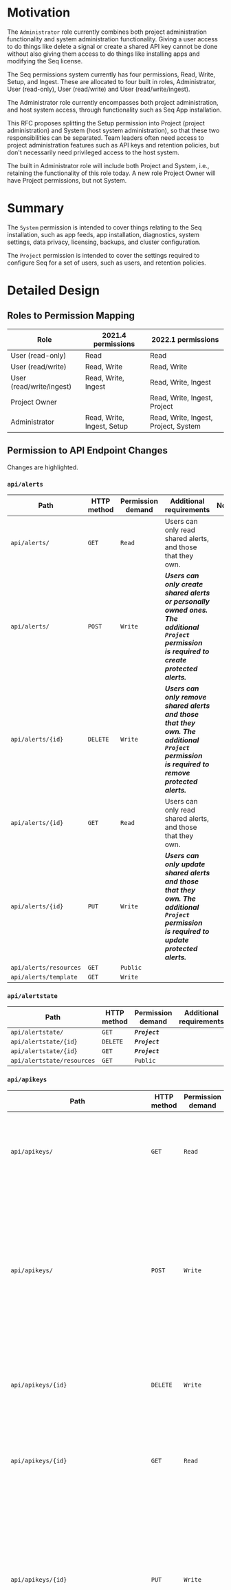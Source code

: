 # Motivation

The `Administrator` role currently combines both project administration functionality and system administration functionality. Giving a user access to do things like delete a signal or create a shared API key cannot be done without also giving them access to do things like installing apps and modifying the Seq license. 

The Seq permissions system currently has four permissions, Read, Write, Setup, and Ingest. These are allocated to four built in roles, Administrator, User (read-only), User (read/write) and User (read/write/ingest).

The Administrator role currently encompasses both project administration, and host system access, through functionality such as Seq App installation.

This RFC proposes splitting the Setup permission into Project (project administration) and System (host system administration), so that these two responsibilities can be separated. Team leaders often need access to project administration features such as API keys and retention policies, but don't necessarily need privileged access to the host system.

The built in Administrator role will include both Project and System, i.e., retaining the functionality of this role today. A new role Project Owner will have Project permissions, but not System.

# Summary

The `System` permission is intended to cover things relating to the Seq installation, such as app feeds, app installation, diagnostics, system settings, data privacy, licensing, backups, and cluster configuration.

The `Project` permission is intended to cover the settings required to configure Seq for a set of users, such as users, and retention policies.

# Detailed Design

## Roles to Permission Mapping

| Role | 2021.4 permissions | 2022.1 permissions |
| -- | -- | -- |
| User (read-only) | Read | Read |
| User (read/write) | Read, Write | Read, Write |
| User (read/write/ingest) | Read, Write, Ingest | Read, Write, Ingest |
| Project Owner | | Read, Write, Ingest, Project |
| Administrator | Read, Write, Ingest, Setup | Read, Write, Ingest, Project, System |

## Permission to API Endpoint Changes

Changes are highlighted. 

### `api/alerts` 

| Path | HTTP method | Permission demand | Additional requirements | Notes |
| --- | --- | --- | --- | --- |
| `api/alerts/`  | `GET`  | `Read`  | Users can only read shared alerts, and those that they own. |  |
| `api/alerts/`  | `POST`  | `Write`  | _**Users can only create shared alerts or personally owned ones. The additional `Project` permission is required to create protected alerts.**_ |  |
| `api/alerts/{id}`  | `DELETE`  | `Write`  | _**Users can only remove shared alerts and those that they own. The additional `Project` permission is required to remove protected alerts.**_ |  |
| `api/alerts/{id}`  | `GET`  | `Read`  | Users can only read shared alerts, and those that they own. |  |
| `api/alerts/{id}`  | `PUT`  | `Write`  | _**Users can only update shared alerts and those that they own. The additional `Project` permission is required to update protected alerts.**_ |  |
| `api/alerts/resources`  | `GET`  | `Public`  |  |  |
| `api/alerts/template`  | `GET`  | `Write`  |  |  |

### `api/alertstate` 

| Path | HTTP method | Permission demand | Additional requirements | Notes |
| --- | --- | --- | --- | --- |
| `api/alertstate/`  | `GET`  | _**`Project`**_  |  |  |
| `api/alertstate/{id}`  | `DELETE`  | _**`Project`**_  |  |  |
| `api/alertstate/{id}`  | `GET`  | _**`Project`**_  |  |  |
| `api/alertstate/resources`  | `GET`  | `Public`  |  |  |

### `api/apikeys` 

| Path | HTTP method | Permission demand | Additional requirements | Notes |
| --- | --- | --- | --- | --- |
| `api/apikeys/`  | `GET`  | `Read`  | _**Only `Project` principals can view all keys; others can only request and view keys that they own.**_ |  |
| `api/apikeys/`  | `POST`  | `Write`  | _**A principal can only set the owner of a key to themselves. Only `Project` principals can create keys without an owner. Principals can only delegate permissions to a key that they themselves hold.**_ |  |
| `api/apikeys/{id}`  | `DELETE`  | `Write`  | _**Only `Project` principals can remove any key; others can only remove keys that they own.**_ |  |
| `api/apikeys/{id}`  | `GET`  | `Read`  | _**Only `Project` principals can view all keys; others can only request and view keys that they own.**_ |  |
| `api/apikeys/{id}`  | `PUT`  | `Write`  | _**A principal can only set the owner of a key to themselves. Only `Project` principals can create keys without an owner. Principals can only delegate permissions to a key that they themselves hold.**_ |  |
| `api/apikeys/{id}/metrics/{measurement}`  | `GET`  | `Read`  | _**Only `Project` principals can view metrics for all keys; others can only request and view metrics for keys that they own.**_ |  |
| `api/apikeys/resources`  | `GET`  | `Public`  |  |  |
| `api/apikeys/template`  | `GET`  | `Read`  |  |  |

### `api/appinstances` 

| Path | HTTP method | Permission demand | Additional requirements | Notes |
| --- | --- | --- | --- | --- |
| `api/appinstances/`  | `GET`  | `Write`  | Principals that can invoke apps can access the basic details of available app instances. |  |
| `api/appinstances/`  | `POST`  | _**`System`**_  |  |  |
| `api/appinstances/{id}`  | `DELETE`  | _**`System`**_  |  |  |
| `api/appinstances/{id}`  | `GET`  | `Write`  | Principals that can invoke apps can access the basic details of available app instances. |  |
| `api/appinstances/{id}`  | `PUT`  | _**`System`**_  |  |  |
| `api/appinstances/{id}/icon`  | `GET`  | `Write`  | Principals that can invoke apps can access the basic details of available app instances. |  |
| `api/appinstances/{id}/invoke`  | `POST`  | `Write`  | The app instance `id` must allow manual input. |  |
| `api/appinstances/{id}/metrics/{measurement}`  | `GET`  | _**`System`**_  |  |  |
| `api/appinstances/resources`  | `GET`  | `Public`  |  |  |
| `api/appinstances/template`  | `GET`  | _**`System`**_  |  |  |

### `api/apps` 

| Path | HTTP method | Permission demand | Additional requirements | Notes |
| --- | --- | --- | --- | --- |
| `api/apps/`  | `GET`  | _**`System`**_  |  |  |
| `api/apps/`  | `POST`  | _**`System`**_  |  |  |
| `api/apps/{id}`  | `DELETE`  | _**`System`**_  |  |  |
| `api/apps/{id}`  | `GET`  | _**`System`**_  |  |  |
| `api/apps/{id}`  | `PUT`  | _**`System`**_  |  |  |
| `api/apps/{id}/icon`  | `GET`  | _**`System`**_  |  |  |
| `api/apps/{id}/update`  | `POST`  | _**`System`**_  |  |  |
| `api/apps/install`  | `POST`  | _**`System`**_  |  |  |
| `api/apps/resources`  | `GET`  | `Public`  |  |  |
| `api/apps/template`  | `GET`  | _**`System`**_  |  |  |

### `api/backups` 

| Path | HTTP method | Permission demand | Additional requirements | Notes |
| --- | --- | --- | --- | --- |
| `api/backups/`  | `GET`  | _**`System`**_  |  |  |
| `api/backups/{id}`  | `GET`  | _**`System`**_  |  |  |
| `api/backups/files/{filename}`  | `GET`  | _**`System`**_  |  |  |
| `api/backups/immediate`  | `POST`  | _**`System`**_  |  |  |
| `api/backups/resources`  | `GET`  | `Public`  |  |  |

### `api/clusternodes` 

| Path | HTTP method | Permission demand | Additional requirements | Notes |
| --- | --- | --- | --- | --- |
| `api/clusternodes/`  | `GET`  | _**`System`**_  |  |  |
| `api/clusternodes/{id}`  | `GET`  | _**`System`**_  |  |  |
| `api/clusternodes/{id}/demote`  | `POST`  | _**`System`**_  |  |  |
| `api/clusternodes/resources`  | `GET`  | `Public`  |  |  |

### `api/dashboards` 

| Path | HTTP method | Permission demand | Additional requirements | Notes |
| --- | --- | --- | --- | --- |
| `api/dashboards/`  | `GET`  | `Read`  | Users can only read shared dashboards, and those that they own. |  |
| `api/dashboards/`  | `POST`  | `Write`  | _**Users can only create shared dashboards or personally owned ones. The additional `Project` permission is required to create protected dashboards.**_ |  |
| `api/dashboards/{id}`  | `DELETE`  | `Write`  | _**Users can only remove shared dashboards and those that they own. The additional `Project` permission is required to remove protected dashboards.**_ |  |
| `api/dashboards/{id}`  | `GET`  | `Read`  | Users can only read shared dashboards, and those that they own. |  |
| `api/dashboards/{id}`  | `PUT`  | `Write`  | _**Users can only update shared dashboards and those that they own. The additional `Project` permission is required to update protected dashboards.**_ |  |
| `api/dashboards/query/template`  | `GET`  | `Write`  |  |  |
| `api/dashboards/resources`  | `GET`  | `Public`  |  |  |
| `api/dashboards/template`  | `GET`  | `Write`  |  |  |

### `api/diagnostics` 

| Path | HTTP method | Permission demand | Additional requirements | Notes |
| --- | --- | --- | --- | --- |
| `api/diagnostics/ingestion`  | `GET`  | _**`System`**_  |  |  |
| `api/diagnostics/metrics`  | `GET`  | _**`System`**_  |  |  |
| `api/diagnostics/metrics/{measurement}`  | `GET`  | _**`System`**_  |  |  |
| `api/diagnostics/report`  | `GET`  | _**`System`**_  |  |  |
| `api/diagnostics/resources`  | `GET`  | `Public`  |  |  |
| `api/diagnostics/status`  | `GET`  | `Read`  |  |  |
| `api/diagnostics/storage`  | `GET`  | _**`System`**_  |  |  |

### `api/events` 

| Path | HTTP method | Permission demand | Additional requirements | Notes |
| --- | --- | --- | --- | --- |
| `api/events/`  | `GET`  | `Read`  |  |  |
| `api/events/{id}`  | `GET`  | `Read`  |  |  |
| `api/events/raw/`  | `POST`  | `Public`  | If the `RequireApiKeyForWritingEvents` setting is enabled, requests must be authenticated and have the `Ingest` permission. |  |
| `api/events/resources`  | `GET`  | `Public`  |  |  |
| `api/events/signal`  | `DELETE`  | `Project`  |  |  |
| `api/events/signal`  | `GET`  | `Read`  |  |  |
| `api/events/signal`  | `POST`  | `Read`  |  |  |
| `api/events/signal/{signalId}`  | `GET`  | `Read`  |  | **Obsolete**  |
| `api/events/tabulate`  | `POST`  | `Read`  |  |  |
| `api/events/tabulate/{signalId}`  | `GET`  | `Read`  |  |  |


### `api/feeds` 

| Path | HTTP method | Permission demand | Additional requirements | Notes |
| --- | --- | --- | --- | --- |
| `api/feeds/`  | `GET`  | _**`System`**_  |  |  |
| `api/feeds/`  | `POST`  | _**`System`**_  |  |  |
| `api/feeds/{id}`  | `DELETE`  | _**`System`**_  |  |  |
| `api/feeds/{id}`  | `GET`  | _**`System`**_  |  |  |
| `api/feeds/{id}`  | `PUT`  | _**`System`**_  |  |  |
| `api/feeds/resources`  | `GET`  | `Public`  |  |  |
| `api/feeds/template`  | `GET`  | _**`System`**_  |  |  |

### `api/licenses` 

| Path | HTTP method | Permission demand | Additional requirements | Notes |
| --- | --- | --- | --- | --- |
| `api/licenses/`  | `GET`  | _**`System`**_  |  |  |
| `api/licenses/{id}`  | `GET`  | `Read`  | `Read` principals can see license status but _**`System`**_ is required for certificate details. |  |
| `api/licenses/{id}`  | `PUT`  | _**`System`**_  |  |  |
| `api/licenses/downgrade`  | `POST`  | _**`System`**_  |  |  |
| `api/licenses/resources`  | `GET`  | `Public`  |  |  |

### `api/permalinks` 

| Path | HTTP method | Permission demand | Additional requirements | Notes |
| --- | --- | --- | --- | --- |
| `api/permalinks/`  | `GET`  | `Read`  | Non-_**`Project`**_ principals can only view their own permalinks. |  |
| `api/permalinks/`  | `POST`  | `Write`  | Non-_**`Project`**_ principals can only create permalinks for themselves. |  |
| `api/permalinks/{id}`  | `DELETE`  | `Write`  | Non-_**`Project`**_ principals can only remove their own permalinks. |  |
| `api/permalinks/{id}`  | `GET`  | `Read`  | Non-_**`Project`**_ principals can only retrieve their own permalinks. |  |
| `api/permalinks/resources`  | `GET`  | `Public`  |  |  |
| `api/permalinks/template`  | `GET`  | `Write`  |  |  |

### `api/retentionpolicies` 

| Path | HTTP method | Permission demand | Additional requirements | Notes |
| --- | --- | --- | --- | --- |
| `api/retentionpolicies/`  | `GET`  | _**`Project`**_  |  |  |
| `api/retentionpolicies/`  | `POST`  | _**`Project`**_  |  |  |
| `api/retentionpolicies/{id}`  | `DELETE`  | _**`Project`**_  |  |  |
| `api/retentionpolicies/{id}`  | `GET`  | _**`Project`**_  |  |  |
| `api/retentionpolicies/{id}`  | `PUT`  | _**`Project`**_  |  |  |
| `api/retentionpolicies/resources`  | `GET`  | `Public`  |  |  |
| `api/retentionpolicies/template`  | `GET`  | _**`Project`**_  |  |  |

### `api/runningtasks` 

| Path | HTTP method | Permission demand | Additional requirements | Notes |
| --- | --- | --- | --- | --- |
| `api/runningtasks/`  | `GET`  | _**`System`**_  |  |  |
| `api/runningtasks/{id}`  | `DELETE`  | _**`System`**_  |  |  |
| `api/runningtasks/{id}`  | `GET`  | _**`System`**_  |  |  |
| `api/runningtasks/resources`  | `GET`  | `Public`  |  |  |

### `api/settings` 

| Path | HTTP method | Permission demand | Additional requirements | Notes |
| --- | --- | --- | --- | --- |
| `api/settings/{id}`  | `GET`  | _**`System`**_  |  |  |
| `api/settings/{id}`  | `PUT`  | _**`System`**_  |  |  |
| `api/settings/internal-error-reporting`  | `GET`  | _**`System`**_  |  |  |
| `api/settings/internal-error-reporting`  | `PUT`  | _**`System`**_  |  |  |
| `api/settings/resources`  | `GET`  | `Public`  |  |  |
| `api/settings/setting-authenticationprovider`  | `GET`  | `Public`  |  |  |
| `api/settings/setting-instancetitle`  | `GET`  | `Public`  |  |  |
| `api/settings/setting-isactivedirectoryauthentication`  | `GET`  | `Public`  |  |  |
| `api/settings/setting-isauthenticationenabled`  | `GET`  | `Public`  |  |  |

### `api/signals` 

| Path | HTTP method | Permission demand | Additional requirements | Notes |
| --- | --- | --- | --- | --- |
| `api/signals/`  | `GET`  | `Read`  | Users can only read shared signals, and those that they own. |  |
| `api/signals/`  | `POST`  | `Write`  | Users can only create shared signals or personally owned ones. The additional _**`Project`**_ permission is required to create protected signals. |  |
| `api/signals/{id}`  | `DELETE`  | `Write`  | Users can only remove shared signals and those that they own. The additional _**`Project`**_ permission is required to remove protected signals. |  |
| `api/signals/{id}`  | `GET`  | `Read`  | Users can only read shared signals, and those that they own. |  |
| `api/signals/{id}`  | `PUT`  | `Write`  | Users can only update shared signals and those that they own. The additional _**`Project`**_ permission is required to update protected signals. |  |
| `api/signals/resources`  | `GET`  | `Public`  |  |  |
| `api/signals/template`  | `GET`  | `Write`  |  |  |

### `api/sqlqueries` 

| Path | HTTP method | Permission demand | Additional requirements | Notes |
| --- | --- | --- | --- | --- |
| `api/sqlqueries/`  | `GET`  | `Read`  | Users can only read shared SQL queries, and those that they own. |  |
| `api/sqlqueries/`  | `POST`  | `Write`  | Users can only create shared SQL queries or personally owned ones. The additional _**`Project`**_ permission is required to create protected SQL queries. |  |
| `api/sqlqueries/{id}`  | `DELETE`  | `Write`  | Users can only remove shared SQL queries and those that they own. The additional _**`Project`**_ permission is required to remove protected SQL queries. |  |
| `api/sqlqueries/{id}`  | `GET`  | `Read`  | Users can only read shared SQL queries, and those that they own. |  |
| `api/sqlqueries/{id}`  | `PUT`  | `Write`  | Users can only update shared SQL queries and those that they own. The additional _**`Project`**_ permission is required to update protected SQL queries. |  |
| `api/sqlqueries/resources`  | `GET`  | `Public`  |  |  |
| `api/sqlqueries/template`  | `GET`  | `Write`  |  |  |

### `api/updates` 

| Path | HTTP method | Permission demand | Additional requirements | Notes |
| --- | --- | --- | --- | --- |
| `api/updates/`  | `GET`  | _**`System`**_  |  |  |
| `api/updates/{id}`  | `GET`  | _**`System`**_  |  |  |
| `api/updates/resources`  | `GET`  | `Public`  |  |  |

### `api/users` 

| Path | HTTP method | Permission demand | Additional requirements | Notes |
| --- | --- | --- | --- | --- |
| `api/users/`  | `GET`  | `Project`  | _**Users can retrieve their own records. Only `Project` principals can retrieve other principals.**_ |  |
| `api/users/`  | `POST`  | `Project`  | _**The `System` permission is required to create users with the `System` permission**_ |  |
| `api/users/{id}`  | `DELETE`  | `Project`  | _**The `System` permission is required to delete users with the `System` permission**_ |  |
| `api/users/{id}`  | `GET`  | `Public`  | _**Users can retrieve their own records. Only `Project` principals can retrieve other principals.**_ |  |
| `api/users/{id}`  | `PUT`  | `Write`  | _**Users can update limited fields on their own records. Only `Project` principals can update other principals. Only `System` principals can update other principals with the `System` permission.**_ |  |
| `api/users/{id}/searches`  | `GET`  | `Read`  | Only the principal's own search history can be retrieved. |  |
| `api/users/{id}/searches/update`  | `POST`  | `Write`  | Only the principal's own search history can be updated. |  |
| `api/users/{id}/unlinkauthenticationprovider`  | `POST`  | _**`System`**_  |  |  |
| `api/users/current`  | `GET`  | `Public`  | Can only return logged-in user information. |  |
| `api/users/login`  | `POST`  | `Public`  |  |  |
| `api/users/logout`  | `POST`  | `Public`  |  |  |
| `api/users/providers`  | `GET`  | `Public`  |  |  |
| `api/users/resources`  | `GET`  | `Public`  |  |  |
| `api/users/template`  | `GET`  | _**`Project`**_  |  |  |

### `api/workspaces` 

| Path | HTTP method | Permission demand | Additional requirements | Notes |
| --- | --- | --- | --- | --- |
| `api/workspaces/`  | `GET`  | `Read`  | Users can only read shared workspaces, and those that they own. |  |
| `api/workspaces/`  | `POST`  | `Write`  | _**Users can only create shared workspaces or personally owned ones. The additional `Project` permission is required to create protected workspaces.**_ |  |
| `api/workspaces/{id}`  | `DELETE`  | `Write`  | _**Users can only remove shared workspaces and those that they own. The additional `Project` permission is required to remove protected workspaces.**_ |  |
| `api/workspaces/{id}`  | `GET`  | `Read`  | Users can only read shared workspaces, and those that they own. |  |
| `api/workspaces/{id}`  | `PUT`  | `Write`  | _**Users can only update shared workspaces and those that they own. The additional `Project` permission is required to update protected workspaces.**_ |  |
| `api/workspaces/resources`  | `GET`  | `Public`  |  |  |
| `api/workspaces/template`  | `GET`  | `Write`  |  |  |

## Breaking Changes

None.

## Migration

### Users

Administrators will continue to be administrators. The Administrator role will gain the `Project` and `System` permissions and lose the `Setup` permission.

### API Keys

API keys with the `Setup` permission will gain the `Project` and `System` permissions and lose the `Setup` permission.

## Backwards Compatibility

To be impacted by this change an installation mostly needs to opt-in by allocating some users to the new `Project Owner` role. Existing `Administrators` will get the new `Project` permission and so will not notice a change. 

API keys are created, via the UI and API, with a subset of the set of permissions. Thus any existing processes that created API keys with the `Setup` permission should be granted the `Project` and `System` permissions to preserve existing behaviour. This is valid because `Setup` is equal to `Project` + `System`.

## UI Changes

### API Keys

The API keys create and edit views will need to be changed to show the set of possible permissions as 'Read', 'Write', 'Ingest', 'Project', 'System'. 

### Users

The add/edit user and new user defaults views will need to reflect the additional user role `Project Owner`. 

## Seq API

[Seq API](https://github.com/datalust/seq-api) will need to be updated with the new permission and role.

## `seqcli` Changes

[Seq CLI](https://github.com/datalust/seqcli) will need to be updated with the new permission and role. Possible just a documentation change. 

# Future Directions

NA.

# Drawbacks & Limitations

1. Keeping Seq instances running requires migrating all existing administrators to the `Project` + `System` permissions, potentially giving them more access than they need. To get the benefit of the new role and new permissions administrators will need to reallocate user roles and API key permissions. 

1. The `Project` permission allows creating and configuring Seq app instances (if a user with `System` permission has installed the app) so that `Project Owner`s can configure app functionality. Because apps are not constrained this means that `Project Owner`s can do things that affect the system, such as IO. 

# Alternatives

An alternative approach is to make roles configurable. This would require many more permissions, which the `Administrator` could then map to whatever roles they wish. This would be more flexible, but also more complicated. 

# References
